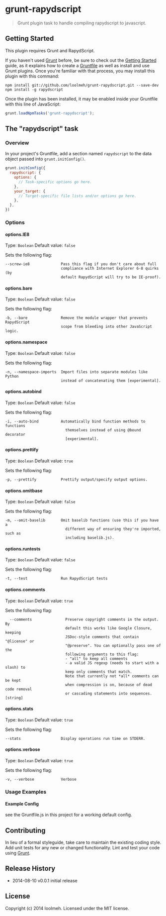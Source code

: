 # grunt-rapydscript

> Grunt plugin task to handle compiling rapydscript to javascript.

## Getting Started
This plugin requires Grunt and RapydScript.

If you haven't used [Grunt](http://gruntjs.com/) before, be sure to check out the [Getting Started](http://gruntjs.com/getting-started) guide, as it explains how to create a [Gruntfile](http://gruntjs.com/sample-gruntfile) as well as install and use Grunt plugins. Once you're familiar with that process, you may install this plugin with this command:

```shell
npm install git://github.com/loolmeh/grunt-rapydscript.git --save-dev
npm install -g rapydscript
```

Once the plugin has been installed, it may be enabled inside your Gruntfile with this line of JavaScript:

```js
grunt.loadNpmTasks('grunt-rapydscript');
```

## The "rapydscript" task

### Overview
In your project's Gruntfile, add a section named `rapydscript` to the data object passed into `grunt.initConfig()`.

```js
grunt.initConfig({
  rapydscript: {
    options: {
      // Task-specific options go here.
    },
    your_target: {
      // Target-specific file lists and/or options go here.
    },
  },
})
```

### Options

#### options.IE8
Type: `Boolean`
Default value: `false`

Sets the following flag:

```
--screw-ie8              Pass this flag if you don't care about full
                         compliance with Internet Explorer 6-8 quirks (by
                         default RapydScript will try to be IE-proof).

```

#### options.bare
Type: `Boolean`
Default value: `false`

Sets the following flag:

```
-b, --bare               Remove the module wrapper that prevents RapydScript
                         scope from bleeding into other JavaScript logic.
```

#### options.namespace
Type: `Boolean`
Default value: `false`

Sets the following flag:

```
-n, --namespace-imports  Import files into separate modules like Python
                         instead of concatenating them [experimental].
```

#### options.autobind
Type: `Boolean`
Default value: `false`

Sets the following flag:

```
-i, --auto-bind          Automatically bind function methods to functions
                           themselves instead of using @bound decorator
                           [experimental].
```

#### options.prettify
Type: `Boolean`
Default value: `true`

Sets the following flag:

```
-p, --prettify           Prettify output/specify output options.
```

#### options.omitbase
Type: `Boolean`
Default value: `false`

Sets the following flag:

```
-m, --omit-baselib       Omit baselib functions (use this if you have a
                           different way of ensuring they're imported, such as
                           including baselib.js).
```

#### options.runtests
Type: `Boolean`
Default value: `false`

Sets the following flag:

```
-t, --test               Run RapydScript tests
```

#### options.comments
Type: `Boolean`
Default value: `true`

Sets the following flag:

```
  --comments               Preserve copyright comments in the output. By
                           default this works like Google Closure, keeping
                           JSDoc-style comments that contain "@license" or
                           "@preserve". You can optionally pass one of the
                           following arguments to this flag:
                           - "all" to keep all comments
                           - a valid JS regexp (needs to start with a slash) to
                           keep only comments that match.
                           Note that currently not *all* comments can be kept
                           when compression is on, because of dead code removal
                           or cascading statements into sequences.      [string]
```

#### options.stats
Type: `Boolean`
Default value: `true`

Sets the following flag:

```
--stats                  Display operations run time on STDERR.
```

#### options.verbose
Type: `Boolean`
Default value: `true`

Sets the following flag:

```
-v, --verbose            Verbose
```

### Usage Examples

#### Example Config

see the Gruntfile.js in this project for a working default config.


## Contributing
In lieu of a formal styleguide, take care to maintain the existing coding style. Add unit tests for any new or changed functionality. Lint and test your code using [Grunt](http://gruntjs.com/).

## Release History
- 2014-08-10    v0.0.1  initial release

## License
Copyright (c) 2014 loolmeh. Licensed under the MIT license.

